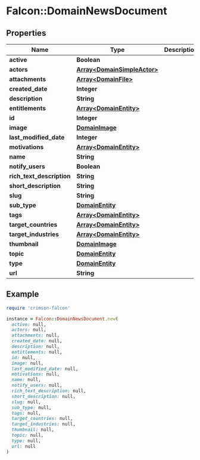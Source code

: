 # Falcon::DomainNewsDocument

## Properties

| Name | Type | Description | Notes |
| ---- | ---- | ----------- | ----- |
| **active** | **Boolean** |  | [optional] |
| **actors** | [**Array&lt;DomainSimpleActor&gt;**](DomainSimpleActor.md) |  |  |
| **attachments** | [**Array&lt;DomainFile&gt;**](DomainFile.md) |  | [optional] |
| **created_date** | **Integer** |  |  |
| **description** | **String** |  | [optional] |
| **entitlements** | [**Array&lt;DomainEntity&gt;**](DomainEntity.md) |  | [optional] |
| **id** | **Integer** |  |  |
| **image** | [**DomainImage**](DomainImage.md) |  | [optional] |
| **last_modified_date** | **Integer** |  |  |
| **motivations** | [**Array&lt;DomainEntity&gt;**](DomainEntity.md) |  |  |
| **name** | **String** |  |  |
| **notify_users** | **Boolean** |  | [optional] |
| **rich_text_description** | **String** |  | [optional] |
| **short_description** | **String** |  | [optional] |
| **slug** | **String** |  |  |
| **sub_type** | [**DomainEntity**](DomainEntity.md) |  | [optional] |
| **tags** | [**Array&lt;DomainEntity&gt;**](DomainEntity.md) |  |  |
| **target_countries** | [**Array&lt;DomainEntity&gt;**](DomainEntity.md) |  |  |
| **target_industries** | [**Array&lt;DomainEntity&gt;**](DomainEntity.md) |  |  |
| **thumbnail** | [**DomainImage**](DomainImage.md) |  |  |
| **topic** | [**DomainEntity**](DomainEntity.md) |  | [optional] |
| **type** | [**DomainEntity**](DomainEntity.md) |  | [optional] |
| **url** | **String** |  | [optional] |

## Example

```ruby
require 'crimson-falcon'

instance = Falcon::DomainNewsDocument.new(
  active: null,
  actors: null,
  attachments: null,
  created_date: null,
  description: null,
  entitlements: null,
  id: null,
  image: null,
  last_modified_date: null,
  motivations: null,
  name: null,
  notify_users: null,
  rich_text_description: null,
  short_description: null,
  slug: null,
  sub_type: null,
  tags: null,
  target_countries: null,
  target_industries: null,
  thumbnail: null,
  topic: null,
  type: null,
  url: null
)
```

